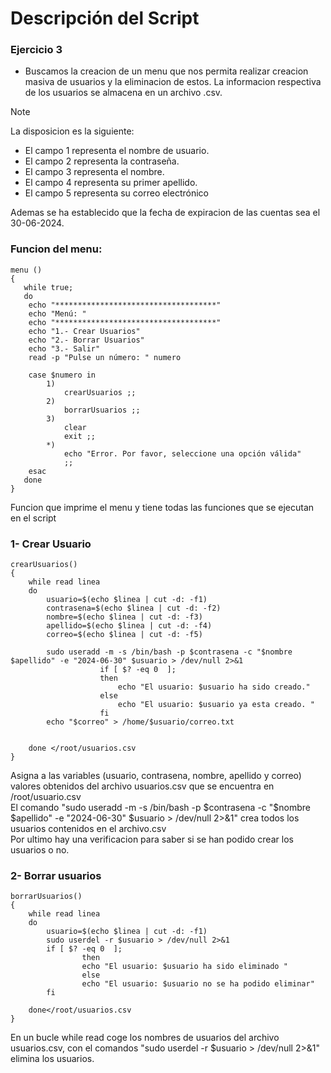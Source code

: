 # Descripción del Script
### Ejercicio 3
- Buscamos la creacion de un menu que nos permita realizar creacion masiva de usuarios y la eliminacion de estos. La informacion respectiva de los usuarios se almacena en un archivo .csv.


> [!NOTE]
> La disposicion es la siguiente:
> - El campo 1 representa el nombre de usuario.
> - El campo 2 representa la contraseña.
> - El campo 3 representa el nombre.
> - El campo 4 representa su primer apellido.
> - El campo 5 representa su correo electrónico

Ademas se ha establecido que la fecha de expiracion de las cuentas sea el 30-06-2024. 
<br>

### Funcion del menu:
````
menu ()
{
   while true;
   do
   	echo "************************************"
	echo "Menú: "
	echo "************************************"
	echo "1.- Crear Usuarios"
	echo "2.- Borrar Usuarios"
	echo "3.- Salir"
	read -p "Pulse un número: " numero
	
	case $numero in
		1)
			crearUsuarios ;;
		2)
			borrarUsuarios ;;
		3)
			clear
			exit ;;
		*)
			echo "Error. Por favor, seleccione una opción válida"
			;;
	esac
   done
}
````
Funcion que imprime el menu y tiene todas las funciones que se ejecutan en el script
<br>

### 1- Crear Usuario

````
crearUsuarios() 
{
    while read linea
    do
    	usuario=$(echo $linea | cut -d: -f1)
    	contrasena=$(echo $linea | cut -d: -f2)
    	nombre=$(echo $linea | cut -d: -f3)
    	apellido=$(echo $linea | cut -d: -f4)
    	correo=$(echo $linea | cut -d: -f5)

    	sudo useradd -m -s /bin/bash -p $contrasena -c "$nombre $apellido" -e "2024-06-30" $usuario > /dev/null 2>&1
    	    		if [ $? -eq 0  ];
    				then 
    					echo "El usuario: $usuario ha sido creado."
    				else
    					echo "El usuario: $usuario ya esta creado. "
    				fi
    	echo "$correo" > /home/$usuario/correo.txt

    	
    done </root/usuarios.csv
}
````
Asigna a las variables (usuario, contrasena, nombre, apellido y correo) valores obtenidos del archivo usuarios.csv que se encuentra en /root/usuario.csv 
<br>
El comando "sudo useradd -m -s /bin/bash -p $contrasena -c "$nombre $apellido" -e "2024-06-30" $usuario > /dev/null 2>&1" crea todos los usuarios contenidos en el archivo.csv
<br>
Por ultimo hay una verificacion para saber si se han podido crear los usuarios o no.
<br>
### 2- Borrar usuarios
````
borrarUsuarios() 
{
  	while read linea
   	do
   		usuario=$(echo $linea | cut -d: -f1)
   	 	sudo userdel -r $usuario > /dev/null 2>&1
   	 	if [ $? -eq 0  ];
    			then 
    			echo "El usuario: $usuario ha sido eliminado "
    			else
    			echo "El usuario: $usuario no se ha podido eliminar"
   		fi
   		
	done</root/usuarios.csv
}
````
En un bucle while read coge los nombres de usuarios del archivo usuarios.csv, con el comandos "sudo userdel -r $usuario > /dev/null 2>&1" elimina los usuarios.
